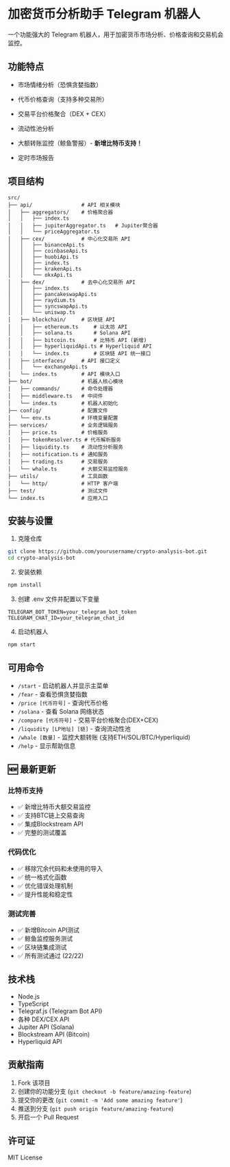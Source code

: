 # 加密货币分析助手 Telegram 机器人

一个功能强大的 Telegram 机器人，用于加密货币市场分析、价格查询和交易机会监控。

## 功能特点

- 市场情绪分析（恐惧贪婪指数）
- 代币价格查询（支持多种交易所）

- 交易平台价格聚合（DEX + CEX）
- 流动性池分析
- 大额转账监控（鲸鱼警报）- **新增比特币支持！**
- 定时市场报告

## 项目结构

```
src/
├── api/                # API 相关模块
│   ├── aggregators/    # 价格聚合器
│   │   ├── index.ts
│   │   ├── jupiterAggregator.ts   # Jupiter聚合器
│   │   └── priceAggregator.ts
│   ├── cex/            # 中心化交易所 API
│   │   ├── binanceApi.ts
│   │   ├── coinbaseApi.ts
│   │   ├── huobiApi.ts
│   │   ├── index.ts
│   │   ├── krakenApi.ts
│   │   └── okxApi.ts
│   ├── dex/            # 去中心化交易所 API
│   │   ├── index.ts
│   │   ├── pancakeswapApi.ts
│   │   ├── raydium.ts
│   │   ├── syncswapApi.ts
│   │   └── uniswap.ts
│   ├── blockchain/     # 区块链 API
│   │   ├── ethereum.ts     # 以太坊 API
│   │   ├── solana.ts       # Solana API
│   │   ├── bitcoin.ts      # 比特币 API (新增)
│   │   ├── hyperliquidApi.ts # Hyperliquid API
│   │   └── index.ts        # 区块链 API 统一接口
│   ├── interfaces/     # API 接口定义
│   │   └── exchangeApi.ts
│   └── index.ts        # API 模块入口
├── bot/                # 机器人核心模块
│   ├── commands/       # 命令处理器
│   ├── middleware.ts   # 中间件
│   └── index.ts        # 机器人初始化
├── config/             # 配置文件
│   └── env.ts          # 环境变量配置
├── services/           # 业务逻辑服务
│   ├── price.ts        # 价格服务
│   ├── tokenResolver.ts # 代币解析服务
│   ├── liquidity.ts    # 流动性分析服务
│   ├── notification.ts # 通知服务
│   ├── trading.ts      # 交易服务
│   └── whale.ts        # 大额交易监控服务
├── utils/              # 工具函数
│   └── http/           # HTTP 客户端
├── test/               # 测试文件
└── index.ts            # 应用入口
```

## 安装与设置

1. 克隆仓库
```bash
git clone https://github.com/yourusername/crypto-analysis-bot.git
cd crypto-analysis-bot
```

2. 安装依赖
```bash
npm install
```

3. 创建 .env 文件并配置以下变量
```
TELEGRAM_BOT_TOKEN=your_telegram_bot_token
TELEGRAM_CHAT_ID=your_telegram_chat_id
```

4. 启动机器人
```bash
npm start
```

## 可用命令

- `/start` - 启动机器人并显示主菜单
- `/fear` - 查看恐惧贪婪指数
- `/price [代币符号]` - 查询代币价格
- `/solana` - 查看 Solana 网络状态
- `/compare [代币符号]` - 交易平台价格聚合(DEX+CEX)
- `/liquidity [LP地址] [链]` - 查询流动性池
- `/whale [数量]` - 监控大额转账 (支持ETH/SOL/BTC/Hyperliquid)
- `/help` - 显示帮助信息

## 🆕 最新更新

### 比特币支持
- ✅ 新增比特币大额交易监控
- ✅ 支持BTC链上交易查询
- ✅ 集成Blockstream API
- ✅ 完整的测试覆盖

### 代码优化
- ✅ 移除冗余代码和未使用的导入
- ✅ 统一格式化函数
- ✅ 优化错误处理机制
- ✅ 提升性能和稳定性

### 测试完善
- ✅ 新增Bitcoin API测试
- ✅ 鲸鱼监控服务测试
- ✅ 区块链集成测试
- ✅ 所有测试通过 (22/22)

## 技术栈

- Node.js
- TypeScript
- Telegraf.js (Telegram Bot API)
- 各种 DEX/CEX API
- Jupiter API (Solana)
- Blockstream API (Bitcoin)
- Hyperliquid API

## 贡献指南

1. Fork 该项目
2. 创建你的功能分支 (`git checkout -b feature/amazing-feature`)
3. 提交你的更改 (`git commit -m 'Add some amazing feature'`)
4. 推送到分支 (`git push origin feature/amazing-feature`)
5. 开启一个 Pull Request

## 许可证

MIT License